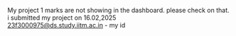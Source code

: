 My project 1 marks are not showing in the dashboard. please check on that. i
submitted my project on 16.02,2025  
23f3000975@ds.study.iitm.ac.in - my id